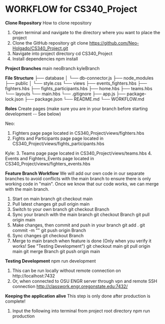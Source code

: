 # WORKFLOW for CS340_Project

**Clone Repository**
How to clone repository

1. Open terminal and navigate to the directory where you want to place the project
2. Clone the GitHub repository
    git clone https://github.com/Neo-Holgado/CS340_Project.git 
3. Navigate into project directory
    cd CS340_Project
4. Install dependencies
    npm install

**Project Branches**
    main
    neoBranch
    kyleBranch

**File Structure**
├── database
│   └── db-connector.js
├── node_modules
├── public
│   └── style.css
└── views
    ├── events_fighters.hbs
    ├── fighters.hbs
    ├── fights_participants.hbs
    ├── home.hbs
    ├── teams.hbs
    └── layouts
        └── main.hbs
└── .gitignore
├── app.js
├── package-lock.json
├── package.json
└── README.md
└── WORKFLOW.md

**Roles**
Create pages (make sure you are in your branch before starting development -- See below)

Neo:
1. Fighters page
    page located in CS340_Project/views/fighters.hbs
2. Fights and Participants page
    page located in CS340_Project/views/fights_participants.hbs

Kyle:
3. Teams page
    page located in CS340_Project/views/teams.hbs
4. Events and Fighters_Events
    page located in CS340_Project/views/fighters_events.hbs

**Feature Branch Workflow**
We will add our own code in our separate branches to avoid conflicts with the main branch
to ensure there is only working code in "main".  Once we know that our code works, we can 
merge with the main branch.

1. Start on main branch
    git checkout main
2. Pull latest changes
    git pull origin main
3. Switch to your own branch
    git checkout <name>Branch
4. Sync your branch with the main branch
    git checkout <name>Branch
    git pull origin main
5. Make changes, then commit and push in your branch
    git add .
    git commit -m "<commit message>"
    git push origin <name>Branch
6. Sync changes
    git checkout <name>Branch
7. Merge to main branch when feature is done (Only when you verify it works! See "Testing Development")
    git checkout main
    git pull origin main
    git merge <name>Branch
    git push origin main

**Testing Development**
npm run development

1. This can be run locally without remote connection on 
    http://localhost:7432
2. Or, when connected to OSU ENGR server through vpn and remote SSH connection
    http://classwork.engr.oregonstate.edu:7432/ 

**Keeping the application alive**
This step is only done after production is complete!

1. Input the following into terminal from project root directory
    npm run production